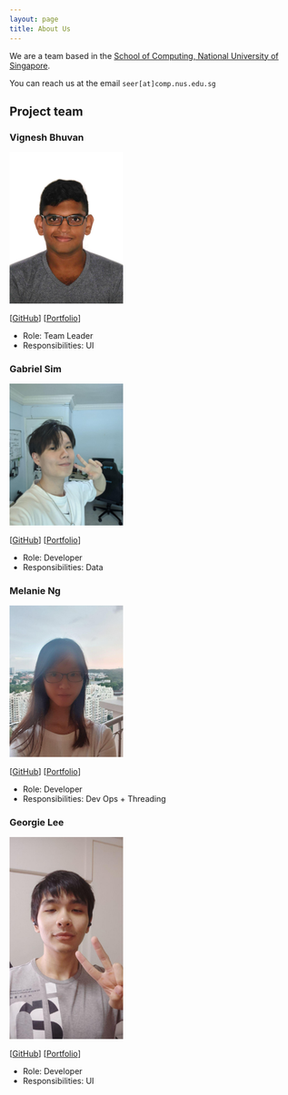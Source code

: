 ```yaml
---
layout: page
title: About Us
---
```


We are a team based in the [School of Computing, National University of Singapore](http://www.comp.nus.edu.sg).

You can reach us at the email `seer[at]comp.nus.edu.sg`

## Project team

### Vignesh Bhuvan

<img src="images/vigneshbhuvan-nus.png" width="200px">

[[GitHub](http://github.com/vigneshbhuvan-nus)]
[[Portfolio](team/johndoe.md)]

* Role: Team Leader
* Responsibilities: UI

### Gabriel Sim

<img src="images/gabrielsimbingyang.png" width="200px">

[[GitHub](http://github.com/GabrielSimbingyang)]
[[Portfolio](team/johndoe.md)]

* Role: Developer
* Responsibilities: Data

### Melanie Ng

<img src="images/ilyarin.png" width="200px">

[[GitHub](http://github.com/IlyaRin)]
[[Portfolio](team/johndoe.md)]

* Role: Developer
* Responsibilities: Dev Ops + Threading

### Georgie Lee

<img src="images/geoboom.png" width="200px">

[[GitHub](http://github.com/geoboom)]
[[Portfolio](team/johndoe.md)]

* Role: Developer
* Responsibilities: UI
